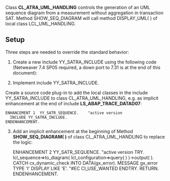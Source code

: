 Class **CL_ATRA_UML_HANDLING** controls the generation of an UML sequence diagram from a measurement without aggregation in transaction SAT. Method SHOW_SEQ_DIAGRAM will call method DISPLAY_UML( ) of local class LCL_UML_HANDLING.

## Setup

Three steps are needed to override the standard behavior:
1. Create a new Include YY_SATRA_INCLUDE using the following code (Netweaver 7.4 SP05 required, a down port to 7.31 is at the end of this document):

2. Implement include YY_SATRA_INCLUDE.

Create a source code plug-in to add the local classes in the include YY_SATRA_INCLUDE to class CL_ATRA_UML_HANDLING, e.g. as implicit enhancement at the end of include **LS_ABAP_TRACE_DATAD07**:

    ENHANCEMENT 1  YY_SATR_SEQUENCE.    "active version
      INCLUDE YY_SATRA_INCLUDE.
    ENDENHANCEMENT.

3. Add an implicit enhancement at the beginning of Method **SHOW_SEQ_DIAGRAM( )** of class CL_ATRA_UML_HANDLING to replace the logic:

    ENHANCEMENT 2  YY_SATR_SEQUENCE.    "active version
      TRY.
          lcl_sequence=>to_diagram( lcl_configuration=>query( ) )->output( ).
        CATCH cx_dynamic_check INTO DATA(gx_error).
          MESSAGE gx_error TYPE 'I' DISPLAY LIKE 'E'.  "#EC CI_USE_WANTED
      ENDTRY.
      RETURN.
    ENDENHANCEMENT.
